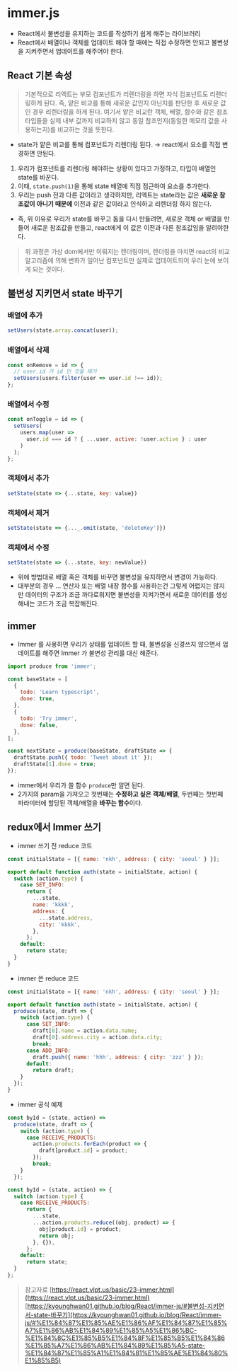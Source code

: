 # immer.js

- React에서 불변성을 유지하는 코드를 작성하기 쉽게 해주는 라이브러리
- React에서 배열이나 객체를 업데이트 해야 할 때에는 직접 수정하면 안되고 불변성을 지켜주면서 업데이트를 해주어야 한다.

## React 기본 속성

> 기본적으로 리액트는 부모 컴포넌트가 리렌더링을 하면 자식 컴포넌트도 리렌더링하게 된다. 즉, 얕은 비교를 통해 새로운 값인지 아닌지를 판단한 후 새로운 값인 경우 리렌더링을 하게 된다. 여기서 얕은 비교란 객체, 배열, 함수와 같은 참조 타입들을 실제 내부 값까지 비교하지 않고 동일 참조인지(동일한 메모리 값을 사용하는지)를 비교하는 것을 뜻한다.

- state가 얕은 비교를 통해 컴포넌트가 리렌더링 된다. → react에서 요소를 직접 변경하면 안된다.

1. 우리가 컴포넌트를 리렌더링 해야하는 상황이 있다고 가정하고, 타입이 배열인 state를 바꾼다.
2. 이때, `state.push(1)`을 통해 state 배열에 직접 접근하여 요소를 추가한다.
3. 우리는 push 전과 다른 값이라고 생각하지만, 리엑트는 state라는 값은 **새로운 참조값이 아니기 때문에** 이전과 같은 값이라고 인식하고 리렌더링 하지 않는다.

- 즉, 위 이유로 우리가 state를 바꾸고 돔을 다시 만들려면, 새로운 객체 or 배열을 만들어 새로운 참조값을 만들고, react에게 이 값은 이전과 다른 참조값임을 알려야한다.

> 위 과정은 가상 dom에서만 이뤄지는 렌더링이며, 렌더링을 마치면 react의 비교 알고리즘에 의해 변화가 일어난 컴포넌트만 실제로 업데이트되어 우리 눈에 보이게 되는 것이다.

## **불변성 지키면서 state 바꾸기**

### **배열에 추가**

```jsx
setUsers(state.array.concat(user));
```

### **배열에서 삭제**

```jsx
const onRemove = id => {
  // user.id 가 id 인 것을 제거
  setUsers(users.filter(user => user.id !== id));
};
```

### **배열에서 수정**

```jsx
const onToggle = id => {
  setUsers(
    users.map(user =>
      user.id === id ? { ...user, active: !user.active } : user
    )
  );
};
```

### **객체에서 추가**

```jsx
setState(state => {...state, key: value})

```

### **객체에서 제거**

```jsx
setState(state => {..._.omit(state, 'deleteKey')})
```

### **객체에서 수정**

```jsx
setState(state => {...state, key: newValue})
```

- 위에 방법대로 배열 혹은 객체를 바꾸면 불변성을 유지하면서 변경이 가능하다.
- 대부분의 경우 ... 연산자 또는 배열 내장 함수를 사용하는건 그렇게 어렵지는 않지만 데이터의 구조가 조금 까다로워지면 불변성을 지켜가면서 새로운 데이터를 생성해내는 코드가 조금 복잡해진다.

## **immer**

- Immer 를 사용하면 우리가 상태를 업데이트 할 때, 불변성을 신경쓰지 않으면서 업데이트를 해주면 Immer 가 불변성 관리를 대신 해준다.

```jsx
import produce from 'immer';

const baseState = [
  {
    todo: 'Learn typescript',
    done: true,
  },
  {
    todo: 'Try immer',
    done: false,
  },
];

const nextState = produce(baseState, draftState => {
  draftState.push({ todo: 'Tweet about it' });
  draftState[1].done = true;
});
```

- immer에서 우리가 쓸 함수 `produce`만 알면 된다.
- 2가지의 param을 가져오고 첫번째는 **수정하고 싶은 객체/배열**, 두번째는 첫번째 파라미터에 할당된 객체/배열을 **바꾸는 함수**이다.

## **redux에서 Immer 쓰기**

- immer 쓰기 전 reduce 코드

```jsx
const initialState = [{ name: 'nkh', address: { city: 'seoul' } }];

export default function auth(state = initialState, action) {
  switch (action.type) {
    case SET_INFO:
      return {
        ...state,
        name: 'kkkk',
        address: {
          ...state.address,
          city: 'kkkk',
        },
      };
    default:
      return state;
  }
}
```

- immer 쓴 reduce 코드

```jsx
const initialState = [{ name: 'nkh', address: { city: 'seoul' } }];

export default function auth(state = initialState, action) {
  produce(state, draft => {
    switch (action.type) {
      case SET_INFO:
        draft[0].name = action.data.name;
        draft[0].address.city = action.data.city;
        break;
      case ADD_INFO:
        draft.push({ name: 'hhh', address: { city: 'zzz' } });
      default:
        return draft;
    }
  });
}
```

- immer 공식 예제

```jsx
const byId = (state, action) =>
  produce(state, draft => {
    switch (action.type) {
      case RECEIVE_PRODUCTS:
        action.products.forEach(product => {
          draft[product.id] = product;
        });
        break;
    }
  });

const byId = (state, action) => {
  switch (action.type) {
    case RECEIVE_PRODUCTS:
      return {
        ...state,
        ...action.products.reduce((obj, product) => {
          obj[product.id] = product;
          return obj;
        }, {}),
      };
    default:
      return state;
  }
};
```

> 참고자료
> [https://react.vlpt.us/basic/23-immer.html](https://react.vlpt.us/basic/23-immer.html)
> [https://kyounghwan01.github.io/blog/React/immer-js/#불변성-지키면서-state-바꾸기](https://kyounghwan01.github.io/blog/React/immer-js/#%E1%84%87%E1%85%AE%E1%86%AF%E1%84%87%E1%85%A7%E1%86%AB%E1%84%89%E1%85%A5%E1%86%BC-%E1%84%8C%E1%85%B5%E1%84%8F%E1%85%B5%E1%84%86%E1%85%A7%E1%86%AB%E1%84%89%E1%85%A5-state-%E1%84%87%E1%85%A1%E1%84%81%E1%85%AE%E1%84%80%E1%85%B5)
